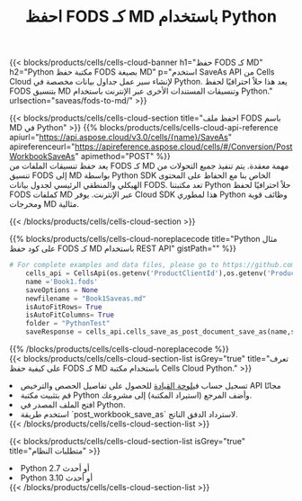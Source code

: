 ﻿---
title:  احفظ FODS كـ MD باستخدام Python
description:  استخدام Aspose.Cells Cloud SDK لـ Python لحفظ ملف تنسيق FODS كملف تنسيق MD.
kwords: Excel, Save FODS as MD, REST, Python
howto: How to save FODS as MD using Aspose.Cells Cloud Python library.
---
{{< blocks/products/cells/cells-cloud-banner h1="حفظ FODS كـ MD" h2="Python مكتبة حفظ FODS بصيغة MD" p="استخدم SaveAs API من Cells Cloud لإنشاء سير عمل جداول بيانات مخصصة في Python. يعد هذا حلاً احترافيًا لحفظ FODS بتنسيق MD وتنسيقات المستندات الأخرى عبر الإنترنت باستخدام Python." urlsection="saveas/fods-to-md/" >}}

{{< blocks/products/cells/cells-cloud-section title="احفظ ملف FODS باسم MD في Python" >}}
{{% blocks/products/cells/cells-cloud-api-reference apiurl="https://api.aspose.cloud/v3.0/cells/{name}/SaveAs" apireferenceurl="https://apireference.aspose.cloud/cells/#/Conversion/PostWorkbookSaveAs" apimethod="POST" %}}
<br/>
يعد حفظ تنسيقات الملفات من FODS كـ MD مهمة معقدة. يتم تنفيذ جميع التحولات من تنسيق FODS إلى MD بواسطة Python SDK الخاص بنا مع الحفاظ على المحتوى الهيكلي والمنطقي الرئيسي لجدول بيانات FODS. تعد مكتبتنا Python حلاً احترافيًا لحفظ FODS كملفات MD عبر الإنترنت. يوفر Cloud SDK هذا لمطوري Python وظائف قوية ومخرجات MD مثالية.

{{< /blocks/products/cells/cells-cloud-section >}}

{{% blocks/products/cells/cells-cloud-noreplacecode title="Python مثال على كود حفظ FODS كـ MD باستخدام REST API" gistPath="" %}}
  
```python
# For complete examples and data files, please go to https://github.com/aspose-cells-cloud/aspose-cells-cloud-python/
    cells_api = CellsApi(os.getenv('ProductClientId'),os.getenv('ProductClientSecret'))
    name ='Book1.fods'    
    saveOptions = None
    newfilename = "Book1Saveas.md"
    isAutoFitRows= True
    isAutoFitColumns= True
    folder = "PythonTest"
    saveResponse = cells_api.cells_save_as_post_document_save_as(name,save_options=saveOptions, newfilename=(folder +'/' + newfilename),folder=folder)
```
  
{{% /blocks/products/cells/cells-cloud-noreplacecode %}}
<br/>
{{< blocks/products/cells/cells-cloud-section-list isGrey="true" title="تعرف على كيفية حفظ FODS كـ MD باستخدام مكتبة Cells Cloud Python." >}}
<li> تسجيل حساب في<a href="https://dashboard.aspose.cloud/">لوحة القيادة</a> للحصول على تفاصيل الحصص والترخيص API مجانًا</li>
<li>قم بتثبيت مكتبة Python وأضف المرجع (استيراد المكتبة) إلى مشروعك.</li>
<li>افتح الملف المصدر في Python.</li>
<li>استخدم طريقة `post_workbook_save_as` لاسترداد الدفق الناتج.</li>
{{< /blocks/products/cells/cells-cloud-section-list >}}

{{< blocks/products/cells/cells-cloud-section-list isGrey="true" title="متطلبات النظام" >}}
<li>Python 2.7 أو أحدث</li>
<li>Python 3.10 أو أحدث</li>
{{< /blocks/products/cells/cells-cloud-section-list >}}
